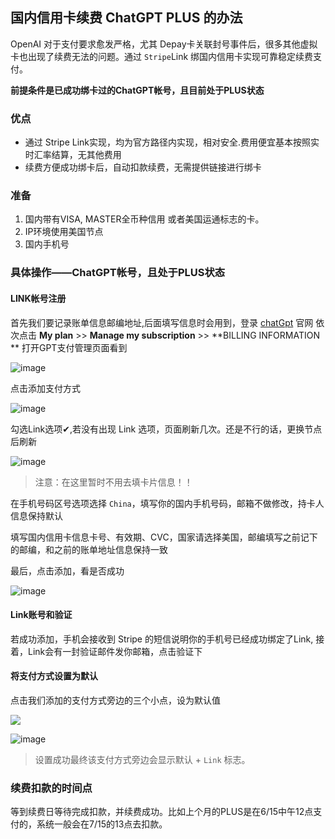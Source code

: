 ## 国内信用卡续费 ChatGPT PLUS 的办法

OpenAI 对于支付要求愈发严格，尤其 Depay卡关联封号事件后，很多其他虚拟卡也出现了续费无法的问题。通过 `Stripe`Link 绑国内信用卡实现可靠稳定续费支付。

**前提条件是已成功绑卡过的ChatGPT帐号，且目前处于PLUS状态**

### 优点

- 通过 Stripe Link实现，均为官方路径内实现，相对安全.费用便宜基本按照实时汇率结算，无其他费用
- 续费方便成功绑卡后，自动扣款续费，无需提供链接进行绑卡

### 准备

1. 国内带有VISA, MASTER全币种信用 或者美国运通标志的卡。
2. IP环境使用美国节点
3. 国内手机号

### 具体操作——ChatGPT帐号，且处于PLUS状态

#### LINK帐号注册

首先我们要记录账单信息邮编地址,后面填写信息时会用到，登录 [chatGpt](https://chat.openai.com) 官网 依次点击 **My plan** >> **Manage my subscription** >> **BILLING INFORMATION
** 打开GPT支付管理页面看到

![image](./images/1280X1280%20(1).PNG)

点击添加支付方式

![image](./images/pay_method.PNG)

勾选Link选项✔,若没有出现 Link 选项，页面刷新几次。还是不行的话，更换节点后刷新

![image](./images/8df94992-f563-4c55-980e-e1fec8a37a59.png)
> 注意：在这里暂时不用去填卡片信息！！

在手机号码区号选项选择 `China`，填写你的国内手机号码，邮箱不做修改，持卡人信息保持默认

填写国内信用卡信息卡号、有效期、CVC，国家请选择美国，邮编填写之前记下的邮编，和之前的账单地址信息保持一致

最后，点击添加，看是否成功

![image](./images/30910842-8f98-4fa4-a02b-1e5e7d69307b.png)

#### Link账号和验证

若成功添加，手机会接收到 Stripe 的短信说明你的手机号已经成功绑定了Link, 接着，Link会有一封验证邮件发你邮箱，点击验证下

#### 将支付方式设置为默认

点击我们添加的支付方式旁边的三个小点，设为默认值

![](./images/9e9dd52a-5271-45d7-a2ab-0604275d0e8d.jfif)

![image](./images/a60e7aa2-b80d-4c38-8173-e2a71ce00f9e.png)
> 设置成功最终该支付方式旁边会显示默认 + `Link` 标志。

### 续费扣款的时间点

等到续费日等待完成扣款，并续费成功。比如上个月的PLUS是在6/15中午12点支付的，系统一般会在7/15的13点去扣款。



